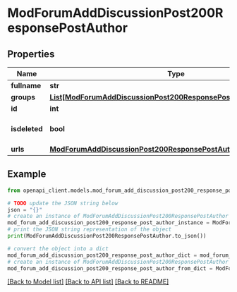 # ModForumAddDiscussionPost200ResponsePostAuthor


## Properties

Name | Type | Description | Notes
------------ | ------------- | ------------- | -------------
**fullname** | **str** | fullname | [optional] 
**groups** | [**List[ModForumAddDiscussionPost200ResponsePostAuthorGroupsInner]**](ModForumAddDiscussionPost200ResponsePostAuthorGroupsInner.md) |  | [optional] 
**id** | **int** | id | [optional] 
**isdeleted** | **bool** | isdeleted | [optional] [default to False]
**urls** | [**ModForumAddDiscussionPost200ResponsePostAuthorUrls**](ModForumAddDiscussionPost200ResponsePostAuthorUrls.md) |  | 

## Example

```python
from openapi_client.models.mod_forum_add_discussion_post200_response_post_author import ModForumAddDiscussionPost200ResponsePostAuthor

# TODO update the JSON string below
json = "{}"
# create an instance of ModForumAddDiscussionPost200ResponsePostAuthor from a JSON string
mod_forum_add_discussion_post200_response_post_author_instance = ModForumAddDiscussionPost200ResponsePostAuthor.from_json(json)
# print the JSON string representation of the object
print(ModForumAddDiscussionPost200ResponsePostAuthor.to_json())

# convert the object into a dict
mod_forum_add_discussion_post200_response_post_author_dict = mod_forum_add_discussion_post200_response_post_author_instance.to_dict()
# create an instance of ModForumAddDiscussionPost200ResponsePostAuthor from a dict
mod_forum_add_discussion_post200_response_post_author_from_dict = ModForumAddDiscussionPost200ResponsePostAuthor.from_dict(mod_forum_add_discussion_post200_response_post_author_dict)
```
[[Back to Model list]](../README.md#documentation-for-models) [[Back to API list]](../README.md#documentation-for-api-endpoints) [[Back to README]](../README.md)


